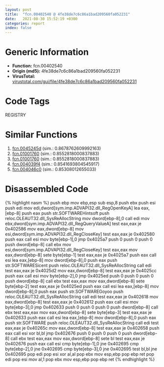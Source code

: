 ```yaml
---
layout: post
title:  "fcn.00402540 @ 4fe38de7c6c86a1bad209560fa052231"
date:   2021-08-30 15:52:19 +0300
categories: report
index: false
---
```


# Generic Information
- **Function:** fcn.00402540
- **Origin (md5):** 4fe38de7c6c86a1bad209560fa052231
- **VirusTotal:** [virustotal.com/gui/file/4fe38de7c6c86a1bad209560fa052231][virustotal_ref]

# Code Tags
<span class="tag" id="REGISTRY">REGISTRY</span>


# Similar Functions

1. [fcn.0045245d][similar_1_ref] (sim.: 0.8678762609992163)
2. [fcn.01001760][similar_2_ref] (sim.: 0.8552818000837883)
3. [fcn.01001760][similar_3_ref] (sim.: 0.8552818000837883)
4. [fcn.004039f4][similar_4_ref] (sim.: 0.8541693804545917)
5. [fcn.004046c0][similar_5_ref] (sim.: 0.85308012655033)


# Disassembled Code

{% highlight nasm %}
push ebp
mov ebp,esp
sub esp,8
push ebx
push esi
push edi
mov edi,dword[sym.imp.ADVAPI32.dll_RegOpenKeyA]
lea eax,[ebp-8]
push eax
push str.SOFTWAREHintsoft
push reloc.OLEAUT32.dll_SysReAllocString
mov dword[ebp-8],0
call edi
mov ebx,dword[sym.imp.ADVAPI32.dll_RegQueryValueA]
test eax,eax
je 0x402586
mov eax,dword[ebp-8]
mov esi,dword[sym.imp.ADVAPI32.dll_RegCloseKey]
test eax,eax
je 0x402580
push eax
call esi
mov byte[ebp-1],0
jmp 0x4025a7
push 0
push 0
push 0
push dword[ebp-8]
call ebx
mov esi,dword[sym.imp.ADVAPI32.dll_RegCloseKey]
test eax,eax
mov eax,dword[ebp-8]
sete byte[ebp-1]
test eax,eax
je 0x4025a7
push eax
call esi
lea eax,[ebp-8]
mov dword[ebp-8],0
push eax
push str.SOFTWARESicent
push reloc.OLEAUT32.dll_SysReAllocString
call edi
test eax,eax
je 0x4025d2
mov eax,dword[ebp-8]
test eax,eax
je 0x4025cc
push eax
call esi
mov byte[ebp-2],0
jmp 0x4025ed
push 0
push 0
push 0
push dword[ebp-8]
call ebx
test eax,eax
mov eax,dword[ebp-8]
sete byte[ebp-2]
test eax,eax
je 0x4025ed
push eax
call esi
lea eax,[ebp-8]
mov dword[ebp-8],0
push eax
push str.SOFTWAREGoyoo
push reloc.OLEAUT32.dll_SysReAllocString
call edi
test eax,eax
je 0x402618
mov eax,dword[ebp-8]
test eax,eax
je 0x402612
push eax
call esi
mov byte[ebp-3],0
jmp 0x402633
push 0
push 0
push 0
push dword[ebp-8]
call ebx
test eax,eax
mov eax,dword[ebp-8]
sete byte[ebp-3]
test eax,eax
je 0x402633
push eax
call esi
lea eax,[ebp-8]
mov dword[ebp-8],0
push eax
push str.SOFTWARE
push reloc.OLEAUT32.dll_SysReAllocString
call edi
test eax,eax
je 0x40265c
mov eax,dword[ebp-8]
test eax,eax
je 0x402658
push eax
call esi
xor bl,bl
jmp 0x402676
push 0
push 0
push 0
push dword[ebp-8]
call ebx
test eax,eax
mov eax,dword[ebp-8]
sete bl
test eax,eax
je 0x402676
push eax
call esi
cmp byte[ebp-1],0
jne 0x402695
cmp byte[ebp-2],0
jne 0x402695
cmp byte[ebp-3],0
jne 0x402695
test bl,bl
jne 0x402695
pop edi
pop esi
xor al,al
pop ebx
mov esp,ebp
pop ebp
ret 
pop edi
pop esi
mov al,1
pop ebx
mov esp,ebp
pop ebp
ret 
{% endhighlight %}


[similar_1_ref]: /report/fcn.0045245d@c3466bab32f3a73706b87b6042748ed4
[similar_2_ref]: /report/fcn.01001760@7be42d186738ec1816397d616de2cb9d
[similar_3_ref]: /report/fcn.01001760@bcf1729ded12dd6e2e4c565a6c795602
[similar_4_ref]: /report/fcn.004039f4@0cb2d61ee2bb08c35289961542a08513
[similar_5_ref]: /report/fcn.004046c0@e2ba7f10eb234338a49853c34d7d9c56
[virustotal_ref]: https://www.virustotal.com/gui/file/4fe38de7c6c86a1bad209560fa052231